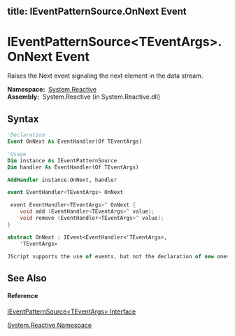 title: IEventPatternSource<TEventArgs>.OnNext Event
---
# IEventPatternSource\<TEventArgs\>.OnNext Event

Raises the Next event signaling the next element in the data stream.

**Namespace:**  [System.Reactive](System.Reactive/System.Reactive)  
**Assembly:**  System.Reactive (in System.Reactive.dll)

## Syntax

```vb
'Declaration
Event OnNext As EventHandler(Of TEventArgs)
```

```vb
'Usage
Dim instance As IEventPatternSource
Dim handler As EventHandler(Of TEventArgs)

AddHandler instance.OnNext, handler
```

```csharp
event EventHandler<TEventArgs> OnNext
```

```c++
 event EventHandler<TEventArgs>^ OnNext {
    void add (EventHandler<TEventArgs>^ value);
    void remove (EventHandler<TEventArgs>^ value);
}
```

```fsharp
abstract OnNext : IEvent<EventHandler<'TEventArgs>,
    'TEventArgs>
```

```javascript
JScript supports the use of events, but not the declaration of new ones.
```

## See Also

#### Reference

[IEventPatternSource\<TEventArgs\> Interface](IEventPatternSource/IEventPatternSource(TEventArgs))

[System.Reactive Namespace](System.Reactive/System.Reactive)




